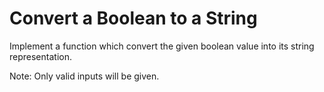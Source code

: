 # Convert a Boolean to a String

Implement a function which convert the given boolean value into its string representation.

Note: Only valid inputs will be given.

